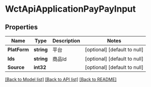 # WctApiApplicationPayPayInput

## Properties
Name | Type | Description | Notes
------------ | ------------- | ------------- | -------------
**PlatForm** | **string** | 平台 | [optional] [default to null]
**Ids** | **string** | 商品Id | [optional] [default to null]
**Source** | **int32** |  | [optional] [default to null]

[[Back to Model list]](../README.md#documentation-for-models) [[Back to API list]](../README.md#documentation-for-api-endpoints) [[Back to README]](../README.md)

